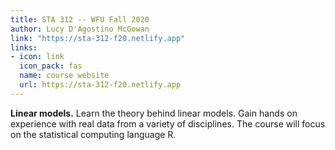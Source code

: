 ```yaml
---
title: STA 312 -- WFU Fall 2020
author: Lucy D'Agostino McGowan
link: "https://sta-312-f20.netlify.app"
links: 
- icon: link
  icon_pack: fas
  name: course website
  url: https://sta-312-f20.netlify.app
---
```


**Linear models.** Learn the theory behind linear models. Gain hands on experience with real data from a variety of disciplines. The course will focus on the statistical computing language R.